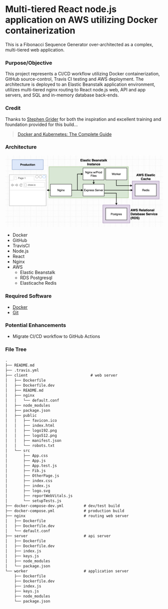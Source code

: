 # Multi-tiered React node.js application on AWS utilizing Docker containerization

This is a Fibonacci Sequence Generator over-architected as a complex, multi-tiered web application.

### Purpose/Objective

This project represents a CI/CD workflow utilizing Docker containerization, GitHub source-control, Travis CI testing and AWS deployment. The architecture is deployed to an Elastic Beanstalk application environment, utilizes multi-tiered nginx routing to React node.js web, API and app servers, and SQL and in-memory database back-ends.

### Credit

Thanks to [Stephen Grider](https://www.linkedin.com/in/stephengrider/) for both the inspiration and excellent training and foundation provided for this build...

> [Docker and Kubernetes: The Complete Guide](https://www.udemy.com/course/docker-and-kubernetes-the-complete-guide/)

### Architecture

![Application Architecture](./docker-aws-architecture.png)

* Docker
* GitHub
* TravisCI
* Node.js
* React
* Nginx
* AWS
  * Elastic Beanstalk
  * RDS Postgresql
  * Elasticache Redis

### Required Software

- [Docker](https://www.docker.com/products/docker-desktop/)
- [Git](https://git-scm.com/downloads/)

### Potential Enhancements

- Migrate CI/CD workflow to GitHub Actions

### File Tree

```
.
├── README.md
├── .travis.yml
├── client                            # web server
│   ├── Dockerfile
│   ├── Dockerfile.dev
│   ├── README.md
│   ├── nginx
│   │   └── default.conf
│   ├── node_modules
│   ├── package.json
│   ├── public
│   │   ├── favicon.ico
│   │   ├── index.html
│   │   ├── logo192.png
│   │   ├── logo512.png
│   │   ├── manifest.json
│   │   └── robots.txt
│   └── src
│       ├── App.css
│       ├── App.js
│       ├── App.test.js
│       ├── Fib.js
│       ├── OtherPage.js
│       ├── index.css
│       ├── index.js
│       ├── logo.svg
│       ├── reportWebVitals.js
│       └── setupTests.js
├── docker-compose-dev.yml         # dev/test build
├── docker-compose.yml             # production build
├── nginx                          # routing web server
│   ├── Dockerfile
│   ├── Dockerfile.dev
│   └── default.conf
├── server                         # api server
│   ├── Dockerfile
│   ├── Dockerfile.dev
│   ├── index.js
│   ├── keys.js
│   ├── node_modules
│   └── package.json
└── worker                         # application server
    ├── Dockerfile
    ├── Dockerfile.dev
    ├── index.js
    ├── keys.js
    ├── node_modules
    └── package.json
```
